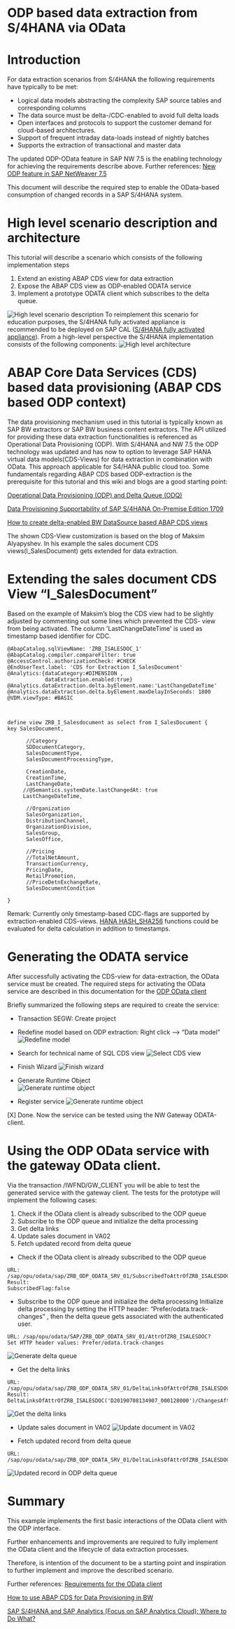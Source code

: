 # ODP based data extraction from S/4HANA via OData 

# Introduction 
For data extraction scenarios from S/4HANA the following requirements have typically to be met: 

* Logical data models abstracting the complexity SAP source tables and corresponding columns
* The data source must be delta-/CDC-enabled to avoid full delta loads 
* Open interfaces and protocols to support the customer demand for cloud-based architectures. 
* Support of frequent intraday data-loads instead of nightly batches
* Supports the extraction of transactional and master data 

The updated ODP-OData feature in SAP NW 7.5 is the enabling technology for achieving the requirements describe above. 
Further references: [New ODP feature in SAP NetWeaver 7.5]( https://wiki.scn.sap.com/wiki/display/BI/New+ODP+feature+in+SAP+NetWeaver+7.5)

This document will describe the required step to enable the OData-based consumption of changed records in a SAP S/4HANA system. 

# High level scenario description and architecture 
This tutorial will describe a scenario which consists of the following implementation steps 
1)	Extend an existing ABAP CDS view for data extraction
2)	Expose the ABAP CDS view as ODP-enabled ODATA service 
3)	Implement a prototype ODATA client which subscribes to the delta queue. 

![ High level scenario description]( https://github.com/ROBROICH/SAP_ODP_ODATA_CLIENT/blob/master/ODP_SCENARIO.jpg)
To reimplement this scenario for education purposes, the S/4HANA fully activated appliance is recommended to be deployed on SAP CAL ([S/4HANA fully activated appliance](https://blogs.sap.com/2018/12/12/sap-s4hana-fully-activated-appliance-create-your-sap-s4hana-1809-system-in-a-fraction-of-the-usual-setup-time/)). 
From a high-level perspective the S/4HANA implementation consists of the following components:
![ High level architecture]( https://github.com/ROBROICH/SAP_ODP_ODATA_CLIENT/blob/master/HIGH_LEVEL_ARCHITECTURE.PNG)

# ABAP Core Data Services (CDS) based data provisioning (ABAP CDS based ODP context)
The data provisioning mechanism used in this tutorial is typically known as SAP BW extractors or SAP BW business content extractors. The API utilized for providing these data extraction functionalities is referenced as Operational Data Provisioning (ODP). 
With S/4HANA and NW 7.5 the ODP technology was updated and has now to option to leverage SAP HANA virtual data models(CDS-Views) for data extraction in combination with OData. This approach applicable for S4/HANA public cloud too. 
Some fundamentals regarding ABAP CDS based ODP-extraction is the prerequisite for this tutorial and this wiki and blogs are a good starting point:

[Operational Data Provisioning (ODP) and Delta Queue (ODQ)]( https://wiki.scn.sap.com/wiki/pages/viewpage.action?pageId=449284646)

[Data Provisioning Supportability of SAP S/4HANA On-Premise Edition 1709
](https://blogs.sap.com/2016/07/07/data-extraction-supportability-of-sap-s4hana-on-premise-edition-1511-fps02/)

[How to create delta-enabled BW DataSource based ABAP CDS views
]( https://blogs.sap.com/2017/03/17/how-to-create-delta-enabled-bw-datasource-based-abap-cds-views/)

The shown CDS-View customization is based on the blog of Maksim Alyapyshev. In his example the sales document CDS views(I_SalesDocument) gets extended for data extraction. 

# Extending the sales document CDS View “I_SalesDocument”

Based on the example of Maksim’s blog the CDS view had to be slightly adjusted by commenting out some lines which prevented the CDS- view from being activated. 
The column 'LastChangeDateTime' is used as timestamp based identifier for CDC. 

```
@AbapCatalog.sqlViewName: 'ZRB_ISALESDOC_1'
@AbapCatalog.compiler.compareFilter: true
@AccessControl.authorizationCheck: #CHECK
@EndUserText.label: 'CDS for Extraction I_SalesDocument'
@Analytics:{dataCategory:#DIMENSION ,
            dataExtraction.enabled:true}
@Analytics.dataExtraction.delta.byElement.name:'LastChangeDateTime'
@Analytics.dataExtraction.delta.byElement.maxDelayInSeconds: 1800
@VDM.viewType: #BASIC

            

define view ZRB_I_Salesdocument as select from I_SalesDocument {
key SalesDocument,

      //Category
      SDDocumentCategory,
      SalesDocumentType,
      SalesDocumentProcessingType,

      CreationDate,
      CreationTime,
      LastChangeDate,
     //@Semantics.systemDate.lastChangedAt: true
     LastChangeDateTime,

      //Organization
      SalesOrganization,
      DistributionChannel,
      OrganizationDivision,
      SalesGroup,
      SalesOffice,
      
      //Pricing
      //TotalNetAmount,
      TransactionCurrency,
      PricingDate,
      RetailPromotion,
      //PriceDetnExchangeRate,
      SalesDocumentCondition
    
}   
```


Remark: 
Currently only timestamp-based CDC-flags are supported by extraction-enabled CDS-views.
[HANA HASH_SHA256](https://help.sap.com/viewer/4fe29514fd584807ac9f2a04f6754767/2.0.01/en-US/d22ecca9d2951014850492e8c88d498c.html/) functions could be evaluated for delta calculation in addition to timestamps. 

# Generating the ODATA service 

After successfully activating the CDS-view for data-extraction, the OData service must be created.
The required steps for activating the OData service are described in this documentation for the [ODP OData client]( https://help.sap.com/viewer/dd104a87ab9249968e6279e61378ff66/11.0.7/en-US/11853413cf124dde91925284133c007d.html) 

Briefly summarized the following steps are required to create the service:
* Transaction SEGW: Create project

* Redefine model based on ODP extraction: Right click --> “Data model” 
![ Redefine model]( https://github.com/ROBROICH/SAP_ODP_ODATA_CLIENT/blob/master/ODP_CREATE_MODEL_1.png)

* Search for technical name of SQL CDS view
![ Select CDS view]( https://github.com/ROBROICH/SAP_ODP_ODATA_CLIENT/blob/master/ODP_CREATE_MODEL_2.png)

* Finish Wizard 
![Finish wizard]( https://github.com/ROBROICH/SAP_ODP_ODATA_CLIENT/blob/master/ODP_CREATE_MODEL_3.jpg)

* Generate Runtime Object  
![Generate runtime object]( https://github.com/ROBROICH/SAP_ODP_ODATA_CLIENT/blob/master/ODP_CREATE_MODEL_4.png)

* Register service 
![Generate runtime object]( https://github.com/ROBROICH/SAP_ODP_ODATA_CLIENT/blob/master/ODP_CREATE_MODEL_5.png)

[X] Done. Now the service can be tested using the NW Gateway ODATA-client.

# Using the ODP OData service with the gateway OData client.
Via the transaction /IWFND/GW_CLIENT you will be able to test the generated service with the gateway client. 
The tests for the prototype will implement the following cases:
1)	Check if the OData client is already subscribed to the ODP queue 
2)	Subscribe to the ODP queue and initialize the delta processing 
3)	Get delta links
4)	Update sales document in VA02 
5)	Fetch updated record from delta queue 

* Check if the OData client is already subscribed to the ODP queue 
```
URL: 
/sap/opu/odata/sap/ZRB_ODP_ODATA_SRV_01/SubscribedToAttrOfZRB_ISALESDOC
Result: 
SubscribedFlag:false
```

*  Subscribe to the ODP queue and initialize the delta processing 
Initialize delta processing by setting the HTTP header: “Prefer/odata.track-changes”
, then the delta queue gets associated with the authenticated user. 
```
URL: /sap/opu/odata/SAP/ZRB_ODP_ODATA_SRV_01/AttrOfZRB_ISALESDOC?
Set HTTP header values: Prefer/odata.track-changes
```



![Generate delta queue]( https://github.com/ROBROICH/SAP_ODP_ODATA_CLIENT/blob/master/ODP_CREATE_MODEL_6.png)

* Get the delta links 
```
URL: 
/sap/opu/odata/sap/ZRB_ODP_ODATA_SRV_01/DeltaLinksOfAttrOfZRB_ISALESDOC
Result: 
DeltaLinksOfAttrOfZRB_ISALESDOC('D20190708134907_000128000')/ChangesAfter
```
![Get the delta links]( https://github.com/ROBROICH/SAP_ODP_ODATA_CLIENT/blob/master/ODP_CREATE_MODEL_7.png)

* Update sales document in VA02 
![Update document in VA02]( https://github.com/ROBROICH/SAP_ODP_ODATA_CLIENT/blob/master/ODP_CREATE_MODEL_8.png)

* Fetch updated record from delta queue 
```
URL: 
/sap/opu/odata/sap/ZRB_ODP_ODATA_SRV_01/DeltaLinksOfAttrOfZRB_ISALESDOC('D20190708134907_000128000')/ChangesAfter
```
![Updated record in ODP delta queue]( https://github.com/ROBROICH/SAP_ODP_ODATA_CLIENT/blob/master/ODP_CREATE_MODEL_9.png)
# Summary
This example implements the first basic interactions of the OData client with the ODP interface. 

Further enhancements and improvements are required to fully implement the OData client and the lifecycle of data extraction processes. 

Therefore, is intention of the document to be a starting point and inspiration to further implement and improve the described scenario. 

Further references: [Requirements for the OData client]( https://help.sap.com/viewer/dd104a87ab9249968e6279e61378ff66/11.0.7/en-US/50f4ee6253134d3cafa25b9444f0c5a9.html) 

[How to use ABAP CDS for Data Provisioning in BW](https://www.sap.com/documents/2017/06/50b7535e-bf7c-0010-82c7-eda71af511fa.html) 

[SAP S/4HANA and SAP Analytics (Focus on SAP Analytics Cloud): Where to Do What?](
https://blog.asug.com/hubfs/2019%20AC%20Slide%20Decks%20Thursday/ASUG82186%20-%20SAP%20S4HANA%20and%20SAP%20Analytics%20(Focus%20on%20SAP%20Analytics%20Cloud)%20Where%20to%20Do%20What.pdf) 








